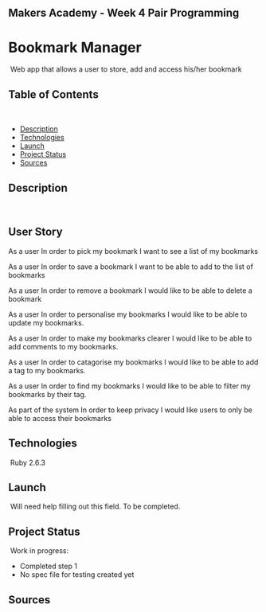 ## Makers Academy - Week 4 Pair Programming

# Bookmark Manager
​
Web app that allows a user to store, add and access his/her bookmark
​
## Table of Contents
​
* [Description](#introduction)
* [Technologies](#technologies)
* [Launch](#launch)
* [Project Status](#project-status)
* [Sources](#sources)
​
## Description
​
## User Story

As a user
In order to pick my bookmark
I want to see a list of my bookmarks

As a user
In order to save a bookmark
I want to be able to add to the list of bookmarks

As a user
In order to remove a bookmark
I would like to be able to delete a bookmark

As a user
In order to personalise my bookmarks
I would like to be able to update my bookmarks.

As a user
In order to make my bookmarks clearer
I would like to be able to add comments to my bookmarks.

As a user
In order to catagorise my bookmarks
I would like to be able to add a tag to my bookmarks.

As a user
In order to find my bookmarks
I would like to be able to filter my bookmarks by their tag. 

As part of the system
In order to keep privacy
I would like users to only be able to access their bookmarks
​
## Technologies
​
Ruby 2.6.3
​
## Launch
​
Will need help filling out this field. To be completed.
​
## Project Status
​
Work in progress:
​
* Completed step 1
* No spec file for testing created yet
​
## Sources
​
